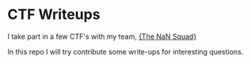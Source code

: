 # CTF Writeups
I take part in a few CTF's with my team, [{The NaN Squad}](https://ctftime.org/team/150063)

In this repo I will try contribute some write-ups for interesting questions.
